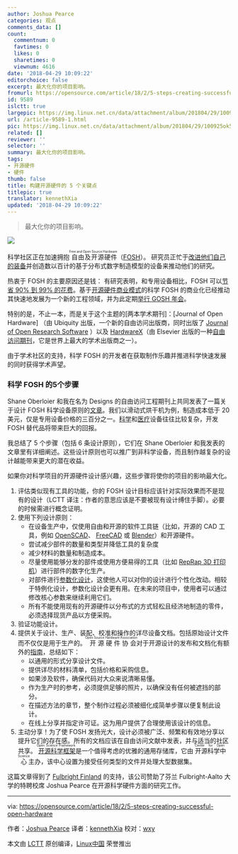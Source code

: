 ```yaml
---
author: Joshua Pearce
categories: 观点
comments_data: []
count:
  commentnum: 0
  favtimes: 0
  likes: 0
  sharetimes: 0
  viewnum: 4616
date: '2018-04-29 10:09:22'
editorchoice: false
excerpt: 最大化你的项目影响。
fromurl: https://opensource.com/article/18/2/5-steps-creating-successful-open-hardware
id: 9589
islctt: true
largepic: https://img.linux.net.cn/data/attachment/album/201804/29/100925ok5byly3y4ky3b8l.png
url: /article-9589-1.html
pic: https://img.linux.net.cn/data/attachment/album/201804/29/100925ok5byly3y4ky3b8l.png.thumb.jpg
related: []
reviewer: ''
selector: ''
summary: 最大化你的项目影响。
tags:
- 开源硬件
- 硬件
thumb: false
title: 构建开源硬件的 5 个关键点
titlepic: true
translator: kennethXia
updated: '2018-04-29 10:09:22'
---
```



> 
> 最大化你的项目影响。
> 
> 
> 


![](/data/attachment/album/201804/29/100925ok5byly3y4ky3b8l.png)


科学社区正在加速拥抱<ruby> 自由及开源硬件 <rt>  Free and Open Source Hardware </rt></ruby>（[FOSH](https://opensource.com/business/16/4/how-calculate-open-source-hardware-return-investment)）。 研究员正忙于[改进他们自己的装备](https://opensource.com/node/16840)并创造数以百计的基于分布式数字制造模型的设备来推动他们的研究。


热衷于 FOSH 的主要原因还是钱： 有研究表明，和专用设备相比，FOSH 可以[节省 90% 到 99% 的花费](http://www.appropedia.org/Open-source_Lab)。基于[开源硬件商业模式](https://www.academia.edu/32004903/Emerging_Business_Models_for_Open_Source_Hardware)的科学 FOSH 的商业化已经推动其快速地发展为一个新的工程领域，并为此定期[举行 GOSH 年会](http://openhardware.science/)。


特别的是，不止一本，而是关于这个主题的[两本学术期刊]：[Journal of Open Hardware] （由 Ubiquity 出版，一个新的自由访问出版商，同时出版了 [Journal of Open Research Software](https://openresearchsoftware.metajnl.com/) ）以及 [HardwareX](https://www.journals.elsevier.com/hardwarex)（由 Elsevier 出版的一种[自由访问期刊](https://opensource.com/node/30041)，它是世界上最大的学术出版商之一）。


由于学术社区的支持，科学 FOSH 的开发者在获取制作乐趣并推进科学快速发展的同时获得学术声望。


### 科学 FOSH 的5个步骤


Shane Oberloier 和我在名为 Designs 的自由访问工程期刊上共同发表了一篇关于设计 FOSH 科学设备原则的[文章](https://www.academia.edu/35603319/General_Design_Procedure_for_Free_and_Open-Source_Hardware_for_Scientific_Equipment)。我们以滑动式烘干机为例，制造成本低于 20 美元，仅是专用设备价格的三百分之一。[科学](https://opensource.com/business/16/4/how-calculate-open-source-hardware-return-investment)和[医疗](https://www.academia.edu/35382852/Maximizing_Returns_for_Public_Funding_of_Medical_Research_with_Open_source_Hardware)设备往往比较复杂，开发 FOSH 替代品将带来巨大的回报。


我总结了 5 个步骤（包括 6 条设计原则），它们在 Shane Oberloier 和我发表的文章里有详细阐述。这些设计原则也可以推广到非科学设备，而且制作越复杂的设计越能带来更大的潜在收益。


如果你对科学项目的开源硬件设计感兴趣，这些步骤将使你的项目的影响最大化。


1. 评估类似现有工具的功能，你的 FOSH 设计目标应该针对实际效果而不是现有的设计（LCTT 译注：作者的意思应该是不要被现有设计缚住手脚）。必要的时候需进行概念证明。
2. 使用下列设计原则：
	* 在设备生产中，仅使用自由和开源的软件工具链（比如，开源的 CAD 工具，例如 [OpenSCAD](http://www.openscad.org/)、 [FreeCAD](https://www.freecadweb.org/) 或 [Blender](https://www.blender.org/)）和开源硬件。
	* 尝试减少部件的数量和类型并降低工具的复杂度
	* 减少材料的数量和制造成本。
	* 尽量使用能够分发的部件或使用方便易得的工具（比如 [RepRap 3D 打印机](http://reprap.org/)）进行部件的数字化生产。
	* 对部件进行[参数化设计](https://en.wikipedia.org/wiki/Parametric_design)，这使他人可以对你的设计进行个性化改动。相较于特例化设计，参数化设计会更有用。在未来的项目中，使用者可以通过修改核心参数来继续利用它们。
	* 所有不能使用现有的开源硬件以分布式的方式轻松且经济地制造的零件，必须选择现货产品以方便采购。
3. 验证功能设计。
4. 提供关于设计、生产、装配、校准和操作的详尽设备文档。包括原始设计文件而不仅仅是用于生产的。<ruby> 开源硬件协会 <rt>  Open Source Hardware Association </rt></ruby>对于开源设计的发布和文档化有额外的[指南](https://www.oshwa.org/sharing-best-practices/)，总结如下：
	* 以通用的形式分享设计文件。
	* 提供详尽的材料清单，包括价格和采购信息。
	* 如果涉及软件，确保代码对大众来说清晰易懂。
	* 作为生产时的参考，必须提供足够的照片，以确保没有任何被遮挡的部分。
	* 在描述方法的章节，整个制作过程必须被细化成简单步骤以便复制此设计。
	* 在线上分享并指定许可证。这为用户提供了合理使用该设计的信息。
5. 主动分享！为了使 FOSH 发扬光大，设计必须被广泛、频繁和有效地分享以提升它们的存在感。所有的文档应该在自由访问文献中发表，并与适当的社区共享。<ruby> <a href="https://osf.io/">  开源科学框架 </a> <rt>  Open Science Framework </rt></ruby>是一个值得考虑的优雅的通用存储库，它由<ruby> 开源科学中心 <rt>  Center for Open Science </rt></ruby>主办，该中心设置为接受任何类型的文件并处理大型数据集。


这篇文章得到了 [Fulbright Finland](http://www.fulbright.fi/en) 的支持，该公司赞助了芬兰 Fulbright-Aalto 大学的特聘校席 Joshua Pearce 在开源科学硬件方面的研究工作。




---


via: <https://opensource.com/article/18/2/5-steps-creating-successful-open-hardware>


作者：[Joshua Pearce](https://opensource.com/users/jmpearce) 译者：[kennethXia](https://github.com/kennethXia) 校对：[wxy](https://github.com/wxy)


本文由 [LCTT](https://github.com/LCTT/TranslateProject) 原创编译，[Linux中国](https://linux.cn/) 荣誉推出